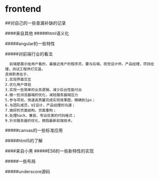 # frontend


##对自己的一些查漏补缺的记录

####来自其他
#####html语义化  

#####angular的一些特性  

#####对前端行业的看法  

      前端是展示给用户看的，最接近用户的程序员，要与后端，视觉设计师，产品经理，项目经理，测试工程师打交道。
    具体职责在于，
    1.实现界面交互
    2.优化用户体验
    3.实现一些简单的业务逻辑，减少后台性能付出
    4.做一些浏览器端的优化，减轻服务器端压力
    5.参与项目，快速高质量完成实现效果图，精确到1px；
    6.与团队成员，UI设计，产品经理的沟通；
    7.做好的页面结构，页面重构；
    8.处理hack，兼容、写出优美的代码格式；
    9.针对服务器的优化、拥抱最新前端技术。

#####canvas的一些标准应用  

#####html5的了解  


####来自小黑
#####ES6的一些新特性的实现  

#####一些布局  

#####underscore源码  


